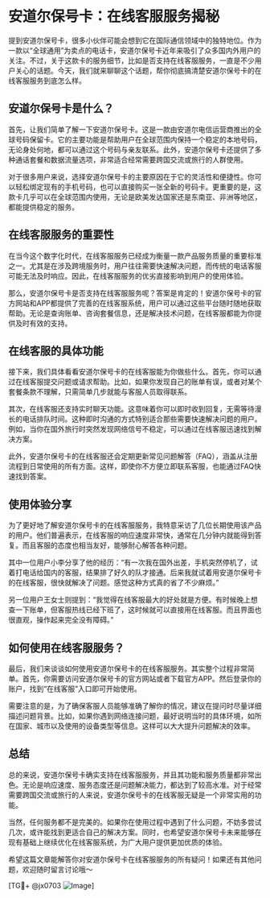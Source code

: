 # 安道尔保号卡：在线客服服务揭秘

提到安道尔保号卡，很多小伙伴可能会想到它在国际通信领域中的独特地位。作为一款以“全球通用”为卖点的电话卡，安道尔保号卡近年来吸引了众多国内外用户的关注。不过，关于这款卡的服务细节，比如是否支持在线客服服务，一直是不少用户关心的话题。今天，我们就来聊聊这个话题，帮你彻底搞清楚安道尔保号卡的在线客服服务到底怎么样。

## 安道尔保号卡是什么？

首先，让我们简单了解一下安道尔保号卡。这是一款由安道尔电信运营商推出的全球号码保留卡。它的主要功能是帮助用户在全球范围内保持一个稳定的本地号码，无论身处何地，都可以通过这个号码与亲友联系。此外，安道尔保号卡还提供了多种通话套餐和数据流量选项，非常适合经常需要跨国交流或旅行的人群使用。

对于很多用户来说，选择安道尔保号卡的主要原因在于它的灵活性和便捷性。你可以轻松绑定现有的手机号码，也可以直接购买一张全新的号码卡。更重要的是，这款卡几乎可以在全球范围内使用，无论是欧美发达国家还是东南亚、非洲等地区，都能提供稳定的服务。

## 在线客服服务的重要性

在当今这个数字化时代，在线客服服务已经成为衡量一款产品服务质量的重要标准之一。尤其是在涉及跨境服务时，用户往往需要快速解决问题，而传统的电话客服可能无法及时响应。因此，在线客服服务的优劣直接影响到用户的使用体验。

那么，安道尔保号卡是否支持在线客服服务呢？答案是肯定的！安道尔保号卡的官方网站和APP都提供了完善的在线客服系统，用户可以通过这些平台随时随地获取帮助。无论是查询账单、咨询套餐信息，还是解决技术问题，在线客服都能为你提供及时有效的支持。

## 在线客服的具体功能

接下来，我们具体看看安道尔保号卡的在线客服能为你做些什么。首先，你可以通过在线客服提交问题或请求帮助。比如，如果你发现自己的账单有误，或者对某个套餐条款不理解，只需简单几步就能与客服人员取得联系。

其次，在线客服还支持实时聊天功能。这意味着你可以即时收到回复，无需等待漫长的电话排队时间。这种即时沟通的方式特别适合那些需要快速解决问题的用户。例如，当你在国外旅行时突然发现网络信号不稳定，可以通过在线客服迅速找到解决方案。

此外，安道尔保号卡的在线客服还会定期更新常见问题解答（FAQ），涵盖从注册流程到日常使用的所有方面。这样，即使你不方便立即联系客服，也能通过FAQ快速找到答案。

## 使用体验分享

为了更好地了解安道尔保号卡的在线客服服务，我特意采访了几位长期使用该产品的用户。他们普遍表示，在线客服的响应速度非常快，通常在几分钟内就能得到答复。而且客服的态度也相当友好，能够耐心解答各种问题。

其中一位用户小李分享了他的经历：“有一次我在国外出差，手机突然停机了，试着打电话给国内的客服，结果排了好久的队才接通。后来我就试着用安道尔保号卡的在线客服，很快就解决了问题。感觉这种方式真的省了不少麻烦。”

另一位用户王女士则提到：“我觉得在线客服最大的好处就是方便。有时候晚上想查一下账单，但客服热线已经下班了，这时候就可以直接用在线客服。而且界面也很直观，操作起来完全没有障碍。”

## 如何使用在线客服服务？

最后，我们来谈谈如何使用安道尔保号卡的在线客服服务。其实整个过程非常简单。首先，你需要访问安道尔保号卡的官方网站或者下载官方APP。然后登录你的账户，找到“在线客服”入口即可开始使用。

需要注意的是，为了确保客服人员能够准确了解你的情况，建议在提问时尽量详细描述问题背景。比如，如果你遇到网络连接问题，最好说明当时的具体环境，如所在国家、城市以及使用的设备类型等信息。这样可以大大提升问题解决的效率。

## 总结

总的来说，安道尔保号卡确实支持在线客服服务，并且其功能和服务质量都非常出色。无论是响应速度、服务态度还是问题解决能力，都达到了较高水准。对于经常需要跨国交流或旅行的人来说，安道尔保号卡的在线客服无疑是一个非常实用的功能。

当然，任何服务都不是完美的。如果你在使用过程中遇到了什么问题，不妨多尝试几次，或许能找到更适合自己的解决方案。同时，也希望安道尔保号卡未来能够在现有基础上继续优化在线客服系统，为广大用户提供更加优质的体验。

希望这篇文章能解答你对安道尔保号卡在线客服服务的所有疑问！如果还有其他问题，欢迎随时留言讨论哦～

[TG💪+ @jx0703 ![Image](https://github.com/user-attachments/assets/dbca1d08-cadb-493c-b0ec-ad6f7a83f270)]